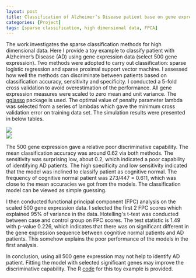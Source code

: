 ```yaml
---
layout: post
title: Classification of Alzheimer’s Disease patient base on gene expression data
categories: [Project]
tags: [sparse classification, high dimensional data, FPCA]
---
```


The work investigates the sparse classification methods for high dimensional data. Here I provide a toy example to classify patient with Alzheimer’s Disease (AD) using gene expression data (select 500 gene expression). Two methods were adopted to carry out classification: sparse logistic regression and sparse proximal support vector machine. I assessed how well the methods can discriminate between patients based on classification accuracy, sensitivity and specificity. I conducted a 5-fold cross validation to avoid overestimation of the performance. All gene expression measures were scaled to zero mean and unit variance. The <a href="https://cran.r-project.org/web/packages/gglasso/index.html" target="_blank">gglasso</a> package is used. The optimal value of penalty parameter lambda was selected from a series of lambdas which gave the minimum cross validation error on training data set. The simulation results were presented in below tables.

<img src="{{ site.url }}/image/post/sparse_logit.png" id="mainImg0" class="mainImgStyle"> <br> 
<img src="{{ site.url }}/image/post/sparse_svm.png" id="mainImg1" class="mainImgStyle"> <br> 

The 500 gene expression gave a relative poor discriminative capability. The mean classification accuracy was around 0.62 via both methods. The sensitivity was surprising low, about 0.2, which indicated a poor capability of identifying AD patients. The high specificity and low sensitivity indicated that the model was inclined to classify patient as cognitive normal. The frequency of cognitive normal patient was 273/447 = 0.611, which was close to the mean accuracies we got from the models. The classification model can be viewed as simple guessing.

I then conducted functional principal component (FPC) analysis on the scaled 500 gene expression data. I selected the first 2 FPC scores which explained 95% of variance in the data. Hotelling's t-test was conducted between case and control group on FPC scores. The test statistic is 1.49 with p-value 0.226, which indicates that there was on significant different in the gene expression sequence between cognitive normal patients and AD patients. This somehow explains the poor performance of the models in the first analysis. 

In conclusion, using all 500 gene expression may not help to identify AD patient. Fitting the model with selected significant genes may improve the discriminative capability. The R <a href="{{ site.url }}/files/sparse_classification.R" target="_blank">code</a> for this toy example is provided.


